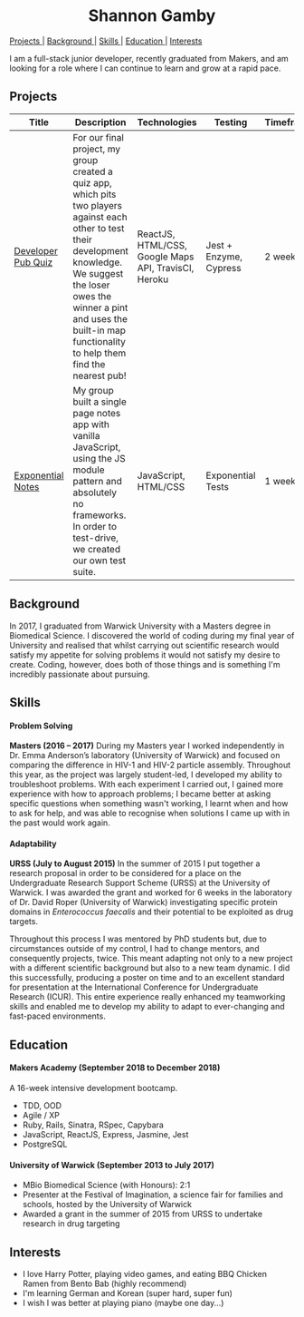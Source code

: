 <h1 align="center">Shannon Gamby</h1>
 
[Projects ](#projects) | 
[Background ](#background) |
[Skills ](#skills) | 
[Education ](#education) | 
[Interests ](#interests)

I am a full-stack junior developer, recently graduated from Makers, and am looking for a role where I can continue to learn and grow at a rapid pace.

## Projects

| Title | Description | Technologies | Testing | Timeframe | Type |
|--|--|--|--|--|--|
| [Developer Pub Quiz](https://github.com/shannongamby/developer-pub-quiz) | For our final project, my group created a quiz app, which pits two players against each other to test their development knowledge. We suggest the loser owes the winner a pint and uses the built-in map functionality to help them find the nearest pub! | ReactJS, HTML/CSS, Google Maps API, TravisCI, Heroku | Jest + Enzyme, Cypress | 2 weeks | Group Project |
| [Exponential Notes](https://github.com/shannongamby/exponential-notes) | My group built a single page notes app with vanilla JavaScript, using the JS module pattern and absolutely no frameworks. In order to test-drive, we created our own test suite. | JavaScript, HTML/CSS | Exponential Tests | 1 week | Group Project |

## Background
In 2017, I graduated from Warwick University with a Masters degree in Biomedical Science. I discovered the world of coding during my final year of University and realised that whilst carrying out scientific research would satisfy my appetite for solving problems it would not satisfy my desire to create. Coding, however, does both of those things and is something I'm incredibly passionate about pursuing.

## Skills

#### Problem Solving

**Masters (2016 – 2017)** During my Masters year I worked independently in Dr. Emma Anderson’s laboratory (University of Warwick) and focused on comparing the difference in HIV-1 and HIV-2 particle assembly. Throughout this year, as the project was largely student-led, I developed my ability to troubleshoot problems. With each experiment I carried out, I gained more experience with how to approach problems; I became better at asking specific questions when something wasn't working, I learnt when and how to ask for help, and was able to recognise when solutions I came up with in the past would work again. 

#### Adaptability

**URSS (July to August 2015)** In the summer of 2015 I put together a research proposal in order to be considered for a place on the Undergraduate Research Support Scheme (URSS) at the University of Warwick. I was awarded the grant and worked for 6 weeks in the laboratory of Dr. David Roper (University of Warwick) investigating specific protein domains in *Enterococcus faecalis* and their potential to be exploited as drug targets. 

Throughout this process I was mentored by PhD students but, due to circumstances outside of my control, I had to change mentors, and consequently projects, twice. This meant adapting not only to a new project with a different scientific background but also to a new team dynamic. I did this successfully, producing a poster on time and to an excellent standard for presentation at the International Conference for Undergraduate Research (ICUR). This entire experience really enhanced my teamworking skills and enabled me to develop my ability to adapt to ever-changing and fast-paced environments.

## Education

#### Makers Academy (September 2018 to December 2018)

A 16-week intensive development bootcamp.
- TDD, OOD
- Agile / XP
- Ruby, Rails, Sinatra, RSpec, Capybara
- JavaScript, ReactJS, Express, Jasmine, Jest
- PostgreSQL

#### University of Warwick (September 2013 to July 2017)

- MBio Biomedical Science (with Honours): 2:1
- Presenter at the Festival of Imagination, a science fair for families and schools, hosted by the University of Warwick
- Awarded a grant in the summer of 2015 from URSS to undertake research in drug targeting

## Interests
- I love Harry Potter, playing video games, and eating BBQ Chicken Ramen from Bento Bab (highly recommend)
- I'm learning German and Korean (super hard, super fun)
- I wish I was better at playing piano (maybe one day...)
